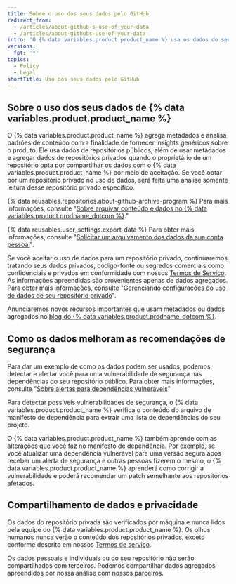 ```yaml
---
title: Sobre o uso dos seus dados pelo GitHub
redirect_from:
  - /articles/about-github-s-use-of-your-data
  - /articles/about-githubs-use-of-your-data
intro: 'O {% data variables.product.product_name %} usa os dados do seu repositório para conectar você a ferramentas, pessoas, projetos e informações relevantes.'
versions:
  fpt: '*'
topics:
  - Policy
  - Legal
shortTitle: Uso dos seus dados pelo GitHub
---
```

 
## Sobre o uso dos seus dados de {% data variables.product.product_name %}

O {% data variables.product.product_name %} agrega metadados e analisa padrões de conteúdo com a finalidade de fornecer insights genéricos sobre o produto. Ele usa dados de repositórios públicos, além de usar metadados e agregar dados de repositórios privados quando o proprietário de um repositório opta por compartilhar os dados com o {% data variables.product.product_name %} por meio de aceitação. Se você optar por um repositório privado no uso de dados, será feita uma análise somente leitura desse repositório privado específico.

{% data reusables.repositories.about-github-archive-program %} Para mais informações, consulte "[Sobre arquivar conteúdo e dados no {% data variables.product.prodname_dotcom %}](/github/creating-cloning-and-archiving-repositories/about-archiving-content-and-data-on-github#about-the-github-archive-program)."

{% data reusables.user_settings.export-data %} Para obter mais informações, consulte "[Solicitar um arquivamento dos dados da sua conta pessoal](/articles/requesting-an-archive-of-your-personal-account-s-data)".

Se você aceitar o uso de dados para um repositório privado, continuaremos tratando seus dados privados, código-fonte ou segredos comerciais como confidenciais e privados em conformidade com nossos [Termos de Serviço](/articles/github-terms-of-service/). As informações apreendidas são provenientes apenas de dados agregados. Para obter mais informações, consulte "[Gerenciando configurações do uso de dados de seu repositório privado](/github/understanding-how-github-uses-and-protects-your-data/managing-data-use-settings-for-your-private-repository)".

Anunciaremos novos recursos importantes que usam metadados ou dados agregados no [blog do {% data variables.product.prodname_dotcom %}](https://github.com/blog).

## Como os dados melhoram as recomendações de segurança

Para dar um exemplo de como os dados podem ser usados, podemos detectar e alertar você para uma vulnerabilidade de segurança nas dependências do seu repositório público. Para obter mais informações, consulte "[Sobre alertas para dependências vulneráveis](/github/managing-security-vulnerabilities/about-alerts-for-vulnerable-dependencies)"

Para detectar possíveis vulnerabilidades de segurança, o {% data variables.product.product_name %} verifica o conteúdo do arquivo de manifesto de dependência para extrair uma lista de dependências do seu projeto.

O {% data variables.product.product_name %} também aprende com as alterações que você faz no manifesto de dependência. Por exemplo, se você atualizar uma dependência vulnerável para uma versão segura após receber um alerta de segurança e outras pessoas fizerem o mesmo, o {% data variables.product.product_name %} aprenderá como corrigir a vulnerabilidade e poderá recomendar um patch semelhante aos repositórios afetados.

## Compartilhamento de dados e privacidade

Os dados do repositório privada são verificados por máquina e nunca lidos pela equipe do {% data variables.product.product_name %}. Os olhos humanos nunca verão o conteúdo dos repositórios privados, exceto conforme descrito em nossos [Termos de serviço](/articles/github-terms-of-service/#3-access).

Os dados pessoais e individuais ou do seu repositório não serão compartilhados com terceiros. Podemos compartilhar dados agregados apreendidos por nossa análise com nossos parceiros.
